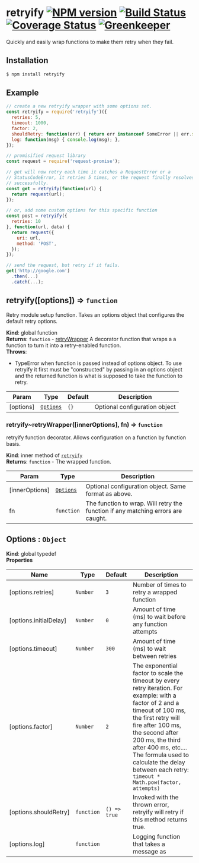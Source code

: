 # retryify [![NPM version][npm-image]][npm-url] [![Build Status][ci-image]][ci-url] [![Coverage Status][coverage-image]][coverage-url] [![Greenkeeper][gk-image]][gk-url]

Quickly and easily wrap functions to make them retry when they fail.
## Installation

```bash
$ npm install retryify
```

## Example
```js
// create a new retryify wrapper with some options set.
const retryify = require('retryify')({
  retries: 5,
  timeout: 1000,
  factor: 2,
  shouldRetry: function(err) { return err instanceof SomeError || err.statusCode === 500 },
  log: function(msg) { console.log(msg); },
});

// promisified request library
const request = require('request-promise');

// get will now retry each time it catches a RequestError or a
// StatusCodeError, it retries 5 times, or the request finally resolves
// successfully.
const get = retryify(function(url) {
  return request(url);
});

// or, add some custom options for this specific function
const post = retryify({
  retries: 10
}, function(url, data) {
  return request({
    uri: url,
    method: 'POST',
  });
});

// send the request, but retry if it fails.
get('http://google.com')
  .then(...)
  .catch(...);
```

<a name="retryify"></a>

## retryify([options]) ⇒ <code>function</code>
Retry module setup function. Takes an options object that configures the
default retry options.

**Kind**: global function  
**Returns**: <code>function</code> - [retryWrapper](retryWrapper) A decorator function that wraps a
  a function to turn it into a retry-enabled function.  
**Throws**:

- TypeError when function is passed instead of options object.
To use retryify it first must be "constructed" by passing in an options
object and the returned function is what is supposed to take the function
to retry.


| Param | Type | Default | Description |
| --- | --- | --- | --- |
| [options] | [<code>Options</code>](#Options) | <code>{}</code> | Optional configuration object |

<a name="retryify..retryWrapper"></a>

### retryify~retryWrapper([innerOptions], fn) ⇒ <code>function</code>
retryify function decorator. Allows configuration on a function by function
basis.

**Kind**: inner method of [<code>retryify</code>](#retryify)  
**Returns**: <code>function</code> - The wrapped function.  

| Param | Type | Description |
| --- | --- | --- |
| [innerOptions] | [<code>Options</code>](#Options) | Optional configuration object. Same   format as above. |
| fn | <code>function</code> | The function to wrap. Will retry the function if any   matching errors are caught. |

<a name="Options"></a>

## Options : <code>Object</code>
**Kind**: global typedef  
**Properties**

| Name | Type | Default | Description |
| --- | --- | --- | --- |
| [options.retries] | <code>Number</code> | <code>3</code> | Number of times to retry a wrapped   function |
| [options.initialDelay] | <code>Number</code> | <code>0</code> | Amount of time (ms) to wait before any function attempts |
| [options.timeout] | <code>Number</code> | <code>300</code> | Amount of time (ms) to wait between retries |
| [options.factor] | <code>Number</code> | <code>2</code> | The exponential factor to scale the   timeout by every retry iteration. For example: with a factor of 2 and a   timeout of 100 ms, the first retry will fire after 100 ms, the second   after 200 ms, the third after 400 ms, etc.... The formula used to   calculate the delay between each retry:   ```timeout * Math.pow(factor, attempts)``` |
| [options.shouldRetry] | <code>function</code> | <code>() &#x3D;&gt; true</code> | Invoked with the thrown error, retryify will retry if this method returns true. |
| [options.log] | <code>function</code> |  | Logging function that takes a message as |


[npm-url]: https://www.npmjs.com/package/retryify
[npm-image]: https://img.shields.io/npm/v/retryify.svg?style=flat-square

[ci-url]: https://travis-ci.com/smartcar/retryify
[ci-image]: https://img.shields.io/travis/com/smartcar/retryify/master.svg?style=flat-square

[coverage-url]: https://codecov.io/gh/smartcar/retryify
[coverage-image]: https://img.shields.io/codecov/c/github/smartcar/retryify/master.svg?style=flat-square

[gk-url]: https://greenkeeper.io
[gk-image]: https://badges.greenkeeper.io/smartcar/retryify.svg?style=flat-square
